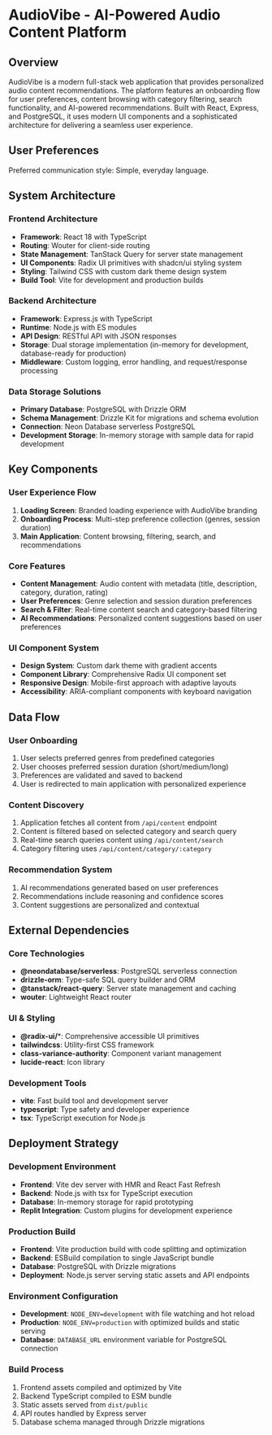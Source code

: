 # AudioVibe - AI-Powered Audio Content Platform

## Overview

AudioVibe is a modern full-stack web application that provides personalized audio content recommendations. The platform features an onboarding flow for user preferences, content browsing with category filtering, search functionality, and AI-powered recommendations. Built with React, Express, and PostgreSQL, it uses modern UI components and a sophisticated architecture for delivering a seamless user experience.

## User Preferences

Preferred communication style: Simple, everyday language.

## System Architecture

### Frontend Architecture
- **Framework**: React 18 with TypeScript
- **Routing**: Wouter for client-side routing
- **State Management**: TanStack Query for server state management
- **UI Components**: Radix UI primitives with shadcn/ui styling system
- **Styling**: Tailwind CSS with custom dark theme design system
- **Build Tool**: Vite for development and production builds

### Backend Architecture
- **Framework**: Express.js with TypeScript
- **Runtime**: Node.js with ES modules
- **API Design**: RESTful API with JSON responses
- **Storage**: Dual storage implementation (in-memory for development, database-ready for production)
- **Middleware**: Custom logging, error handling, and request/response processing

### Data Storage Solutions
- **Primary Database**: PostgreSQL with Drizzle ORM
- **Schema Management**: Drizzle Kit for migrations and schema evolution
- **Connection**: Neon Database serverless PostgreSQL
- **Development Storage**: In-memory storage with sample data for rapid development

## Key Components

### User Experience Flow
1. **Loading Screen**: Branded loading experience with AudioVibe branding
2. **Onboarding Process**: Multi-step preference collection (genres, session duration)
3. **Main Application**: Content browsing, filtering, search, and recommendations

### Core Features
- **Content Management**: Audio content with metadata (title, description, category, duration, rating)
- **User Preferences**: Genre selection and session duration preferences
- **Search & Filter**: Real-time content search and category-based filtering
- **AI Recommendations**: Personalized content suggestions based on user preferences

### UI Component System
- **Design System**: Custom dark theme with gradient accents
- **Component Library**: Comprehensive Radix UI component set
- **Responsive Design**: Mobile-first approach with adaptive layouts
- **Accessibility**: ARIA-compliant components with keyboard navigation

## Data Flow

### User Onboarding
1. User selects preferred genres from predefined categories
2. User chooses preferred session duration (short/medium/long)
3. Preferences are validated and saved to backend
4. User is redirected to main application with personalized experience

### Content Discovery
1. Application fetches all content from `/api/content` endpoint
2. Content is filtered based on selected category and search query
3. Real-time search queries content using `/api/content/search`
4. Category filtering uses `/api/content/category/:category`

### Recommendation System
1. AI recommendations generated based on user preferences
2. Recommendations include reasoning and confidence scores
3. Content suggestions are personalized and contextual

## External Dependencies

### Core Technologies
- **@neondatabase/serverless**: PostgreSQL serverless connection
- **drizzle-orm**: Type-safe SQL query builder and ORM
- **@tanstack/react-query**: Server state management and caching
- **wouter**: Lightweight React router

### UI & Styling
- **@radix-ui/***: Comprehensive accessible UI primitives
- **tailwindcss**: Utility-first CSS framework
- **class-variance-authority**: Component variant management
- **lucide-react**: Icon library

### Development Tools
- **vite**: Fast build tool and development server
- **typescript**: Type safety and developer experience
- **tsx**: TypeScript execution for Node.js

## Deployment Strategy

### Development Environment
- **Frontend**: Vite dev server with HMR and React Fast Refresh
- **Backend**: Node.js with tsx for TypeScript execution
- **Database**: In-memory storage for rapid prototyping
- **Replit Integration**: Custom plugins for development experience

### Production Build
- **Frontend**: Vite production build with code splitting and optimization
- **Backend**: ESBuild compilation to single JavaScript bundle
- **Database**: PostgreSQL with Drizzle migrations
- **Deployment**: Node.js server serving static assets and API endpoints

### Environment Configuration
- **Development**: `NODE_ENV=development` with file watching and hot reload
- **Production**: `NODE_ENV=production` with optimized builds and static serving
- **Database**: `DATABASE_URL` environment variable for PostgreSQL connection

### Build Process
1. Frontend assets compiled and optimized by Vite
2. Backend TypeScript compiled to ESM bundle
3. Static assets served from `dist/public`
4. API routes handled by Express server
5. Database schema managed through Drizzle migrations
